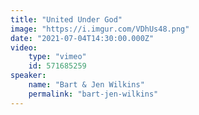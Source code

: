 ```yaml
---
title: "United Under God"
image: "https://i.imgur.com/VDhUs48.png"
date: "2021-07-04T14:30:00.000Z"
video:
    type: "vimeo"
    id: 571685259
speaker:
    name: "Bart & Jen Wilkins"
    permalink: "bart-jen-wilkins"
---
```

